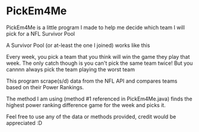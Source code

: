 # PickEm4Me

PickEm4Me is a little program I made to help me decide which team I will pick for a NFL Survivor Pool

A Survivor Pool (or at-least the one I joined) works like this

Every week, you pick a team that you think will win the game they play that week.
The only catch though is you can't pick the same team twice!
But you cannnn always pick the team playing the worst team

This program scrape(s/d) data from the NFL API and compares teams based on their Power Rankings.

The method I am using (method #1 referenced in PickEm4Me.java) finds the highest power ranking difference game for the week and picks it.

Feel free to use any of the data or methods provided, credit would be appreciated :D
